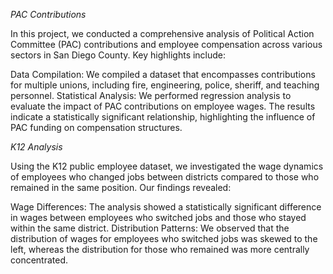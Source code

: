 _PAC Contributions_

In this project, we conducted a comprehensive analysis of Political Action Committee (PAC) contributions and employee compensation across various sectors in San Diego County. Key highlights include:

Data Compilation: We compiled a dataset that encompasses contributions for multiple unions, including fire, engineering, police, sheriff, and teaching personnel.
Statistical Analysis: We performed regression analysis to evaluate the impact of PAC contributions on employee wages. The results indicate a statistically significant relationship, highlighting the influence of PAC funding on compensation structures.


_K12 Analysis_

Using the K12 public employee dataset, we investigated the wage dynamics of employees who changed jobs between districts compared to those who remained in the same position. Our findings revealed:

Wage Differences: The analysis showed a statistically significant difference in wages between employees who switched jobs and those who stayed within the same district.
Distribution Patterns: We observed that the distribution of wages for employees who switched jobs was skewed to the left, whereas the distribution for those who remained was more centrally concentrated.
